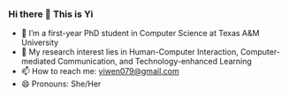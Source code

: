 ### Hi there 👋 This is Yi

- 🌱 I’m a first-year PhD student in Computer Science at Texas A&M University
- 🤔 My research interest lies in Human-Computer Interaction, Computer-mediated Communication, and Technology-enhanced Learning
- 📫 How to reach me: yiwen079@gmail.com
- 😄 Pronouns: She/Her
